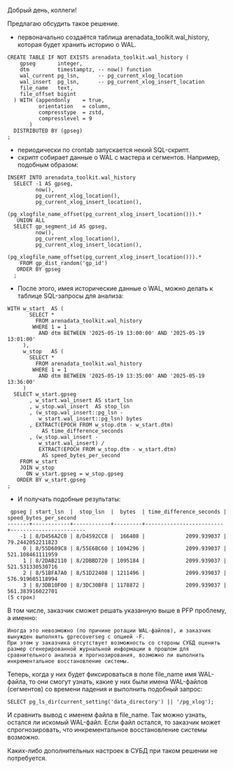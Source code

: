 Добрый день, коллеги!

Предлагаю обсудить такое решение.

- первоначально создаётся таблица arenadata_toolkit.wal_history, которая будет хранить историю о WAL.
```
CREATE TABLE IF NOT EXISTS arenadata_toolkit.wal_history (
    gpseg       integer,
    dtm         timestamptz, -- now() function
    wal_current pg_lsn,      -- pg_current_xlog_location
    wal_insert  pg_lsn,      -- pg_current_xlog_insert_location
    file_name   text,
    file_offset bigint
  ) WITH (appendonly    = true,
          orientation   = column,
          compresstype  = zstd,
          compresslevel = 9
       ) 
  DISTRIBUTED BY (gpseg)
;
```

- периодически по crontab запускается некий SQL-скрипт.
- скрипт собирает данные о WAL с мастера и сегментов.
Например, подобным образом:
```
INSERT INTO arenadata_toolkit.wal_history
  SELECT -1 AS gpseg,
         now(),
         pg_current_xlog_location(),
         pg_current_xlog_insert_location(),
         (pg_xlogfile_name_offset(pg_current_xlog_insert_location())).* 
   UNION ALL
  SELECT gp_segment_id AS gpseg,
         now(),
         pg_current_xlog_location(),
         pg_current_xlog_insert_location(),
         (pg_xlogfile_name_offset(pg_current_xlog_insert_location())).* 
    FROM gp_dist_random('gp_id')
   ORDER BY gpseg
  ;
```

- После этого, имея исторические данные о WAL, можно делать к таблице SQL-запросы для анализа:
```
WITH w_start  AS (
       SELECT *
         FROM arenadata_toolkit.wal_history
        WHERE 1 = 1
          AND dtm BETWEEN '2025-05-19 13:00:00' AND '2025-05-19 13:01:00'
     ),
     w_stop   AS (
       SELECT *
         FROM arenadata_toolkit.wal_history
        WHERE 1 = 1
          AND dtm BETWEEN '2025-05-19 13:35:00' AND '2025-05-19 13:36:00'
     )
  SELECT w_start.gpseg
       , w_start.wal_insert AS start_lsn
       , w_stop.wal_insert  AS stop_lsn
       , (w_stop.wal_insert::pg_lsn - 
          w_start.wal_insert::pg_lsn) bytes
       , EXTRACT(EPOCH FROM w_stop.dtm - w_start.dtm)
           AS time_difference_seconds
       , (w_stop.wal_insert - 
          w_start.wal_insert) / 
          EXTRACT(EPOCH FROM w_stop.dtm - w_start.dtm)
           AS speed_bytes_per_second
    FROM w_start
    JOIN w_stop
      ON w_start.gpseg = w_stop.gpseg
   ORDER BY w_start.gpseg
;
```

- И получать подобные результаты:
```
 gpseg | start_lsn  |  stop_lsn  |  bytes  | time_difference_seconds | speed_bytes_per_second 
-------+------------+------------+---------+-------------------------+------------------------
    -1 | 8/D456A2C0 | 8/D4592CC8 |  166408 |             2099.939037 |       79.2442052211823
     0 | 8/55D609C8 | 8/55E6BC60 | 1094296 |             2099.939037 |       521.108461111959
     1 | 8/2DAB2110 | 8/2DBBD720 | 1095184 |             2099.939037 |       521.531330530716
     2 | 8/51BFA7A0 | 8/51D22408 | 1211496 |             2099.939037 |       576.919605118994
     3 | 8/3DB10F00 | 8/3DC30BF8 | 1178872 |             2099.939037 |       561.383916022701
(5 строк)

```

В том числе, заказчик сможет решать указанную выше в PFP проблему, а именно:
```
Иногда это невозможно (по причине ротации WAL-файлов), и заказчик вынужден выполнять gprecoverseg с опцией -F.
При этом у заказчика отсутствует возможность со стороны СУБД оценить размер сгенерированной журнальной информации в прошлом для сравнительного анализа и прогнозирования, возможно ли выполнить инкрементальное восстановление системы.
```

Теперь, когда у них будет фиксироваться в поле file_name имя WAL-файла, то они смогут узнать, какие у них были имена WAL-файлов (сегментов) со времени падения и выполнить подобный запрос:
```
SELECT pg_ls_dir(current_setting('data_directory') || '/pg_xlog');
```
И сравнить вывод с именем файла в file_name.
Так можно узнать, остался ли искомый WAL-файл.
Если файл остался, то заказчик может спрогнозировать, что инкрементальное восстановление системы возможно.

Каких-либо дополнительных настроек в СУБД при таком решении не потребуется.




